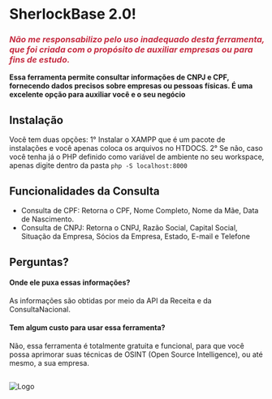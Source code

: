 # SherlockBase 2.0!
### <i style="color: #C62D42">Não me responsabilizo pelo uso inadequado desta ferramenta, que foi criada com o propósito de auxiliar empresas ou para fins de estudo.</i>
**Essa ferramenta permite consultar informações de CNPJ e CPF, fornecendo dados precisos sobre empresas ou pessoas físicas. É uma excelente opção para auxiliar você e o seu negócio**



## Instalação

Você tem duas opções:
1° Instalar o XAMPP que é um pacote de instalações e você apenas coloca os arquivos no HTDOCS.
2° Se não, caso você tenha já o PHP definido como variável de ambiente no seu workspace, apenas digite dentro da pasta
```php -S localhost:8000```
## Funcionalidades da Consulta

- Consulta de CPF: Retorna o CPF, Nome Completo, Nome da Mãe, Data de Nascimento.
- Consulta de CNPJ: Retorna o CNPJ, Razão Social, Capital Social, Situação da Empresa, Sócios da Empresa, Estado, E-mail e Telefone

## Perguntas?

#### Onde ele puxa essas informações?
As informações são obtidas por meio da API da Receita e da ConsultaNacional.
 
#### Tem algum custo para usar essa ferramenta?

Não, essa ferramenta é totalmente gratuita e funcional, para que você possa aprimorar suas técnicas de OSINT (Open Source Intelligence), ou até mesmo, a sua empresa.

##
![Logo](https://user-images.githubusercontent.com/121616883/211920003-3de2fe7e-ef41-42cc-b98c-9d6cfead41eb.png)

